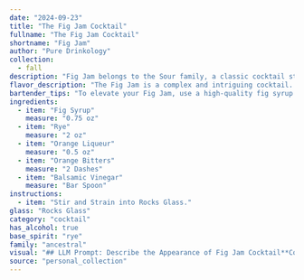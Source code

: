 ```yaml
---
date: "2024-09-23"
title: "The Fig Jam Cocktail"
fullname: "The Fig Jam Cocktail"
shortname: "Fig Jam"
author: "Pure Drinkology"
collection:
  - fall
description: "Fig Jam belongs to the Sour family, a classic cocktail style known for its tart and sweet balance. This unique twist on the Sour likely originated in the early 20th century, drawing inspiration from the burgeoning use of fruit liqueurs and the burgeoning American cocktail scene. "
flavor_description: "The Fig Jam is a complex and intriguing cocktail.  The fig syrup brings a sweet, jammy base, balanced by the spicy rye and the bright orange liqueur. A touch of bitter orange adds depth, while the balsamic vinegar creates a savory, almost umami note, rounding out the profile with a surprising twist. The result is a cocktail that is both familiar and unique, with a lingering sweetness and a hint of tartness. "
bartender_tips: "To elevate your Fig Jam, use a high-quality fig syrup with a deep, complex flavor.  Ensure your rye is robust to stand up to the sweetness.  For a smoother finish, opt for a less-bitter orange liqueur.  Don't be shy with the balsamic vinegar; a few drops add a touch of savory depth.  Finally, a good stir ensures proper dilution and a balanced cocktail. "
ingredients:
  - item: "Fig Syrup"
    measure: "0.75 oz"
  - item: "Rye"
    measure: "2 oz"
  - item: "Orange Liqueur"
    measure: "0.5 oz"
  - item: "Orange Bitters"
    measure: "2 Dashes"
  - item: "Balsamic Vinegar"
    measure: "Bar Spoon"
instructions:
  - item: "Stir and Strain into Rocks Glass."
glass: "Rocks Glass"
category: "cocktail"
has_alcohol: true
base_spirit: "rye"
family: "ancestral"
visual: "## LLM Prompt: Describe the Appearance of Fig Jam Cocktail**Context:**Fig Jam is a cocktail with a unique flavor profile, incorporating fig syrup, rye whiskey, orange liqueur, orange bitters, and a touch of balsamic vinegar. **Prompt:**Imagine a cocktail that captures the essence of a fig jam, both in taste and appearance. * **Color:** Describe the color of the cocktail. Is it a rich, deep hue or a lighter, more delicate shade?  Does it have any hints of amber, mahogany, or a deeper burgundy?* **Texture:** Is it a clear, translucent liquid or does it have a slight haze or even a hint of sediment from the fig syrup? * **Garnish:**  Describe the garnish, if any, used to enhance the visual appeal. What type of fruit or herb would complement the flavor and create a visually appealing element? * **Overall Impression:**  Describe the overall visual appeal of the cocktail. Does it have a rustic, elegant, or playful look? **Please provide a detailed description of the Fig Jam cocktail's appearance based on these prompts, aiming to capture its unique character and appeal.** "
source: "personal_collection"
---
```


